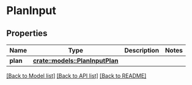 # PlanInput

## Properties

Name | Type | Description | Notes
------------ | ------------- | ------------- | -------------
**plan** | [**crate::models::PlanInputPlan**](PlanInput_plan.md) |  | 

[[Back to Model list]](../README.md#documentation-for-models) [[Back to API list]](../README.md#documentation-for-api-endpoints) [[Back to README]](../README.md)


